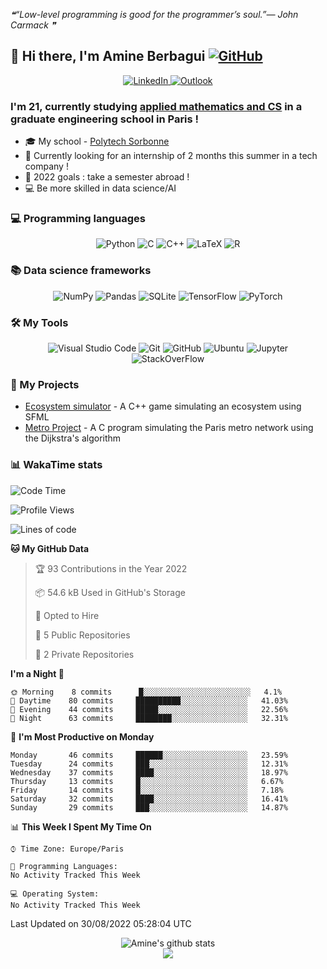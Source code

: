 <!--STARTS_HERE_QUOTE_README-->
<i>❝“Low-level programming is good for the programmer’s soul.”— John Carmack   ❞</i>
<!--ENDS_HERE_QUOTE_README-->

## 👋 Hi there, I'm Amine Berbagui     [![GitHub ](https://img.shields.io/github/followers/amine695?label=follow&style=social)](https://github.com/Amine695)

<p align="center">
    <a target="_blank" href="https://www.linkedin.com/in/amine-berbagui/">
        <img alt="LinkedIn" src="https://img.shields.io/badge/linkedin-%230077B5.svg?style=for-the-badge&logo=linkedin&logoColor=white"/>
    </a>
    <a target="_blank" href="mailto:amineberbagui@outlook.fr">
        <img alt="Outlook" src="https://img.shields.io/badge/Microsoft_Outlook-0078D4?style=for-the-badge&logo=microsoft-outlook&logoColor=white" />
    </a>
</p>


### I'm 21, currently studying [applied mathematics and CS](https://www.polytech.sorbonne-universite.fr/formations/mathematiques-appliques-et-informatique) in a graduate engineering school in Paris !

- 🎓 My school - [Polytech Sorbonne](https://www.polytech.sorbonne-universite.fr)
- 🔎 Currently looking for an internship of 2 months this summer in a tech company ! 
- 🥅 2022 goals : take a semester abroad ! 
- 💻 Be more skilled in data science/AI




### 💻 **Programming languages**

<p align="center">
    <img alt="Python" src="https://img.shields.io/badge/python-%2314354C.svg?style=for-the-badge&logo=python&logoColor=white"/>
    <img alt="C" src="https://img.shields.io/badge/c-%2300599C.svg?style=for-the-badge&logo=c&logoColor=white"/>
    <img alt="C++" src="https://img.shields.io/badge/c++-%2300599C.svg?style=for-the-badge&logo=c%2B%2B&logoColor=white"/>
    <img alt="LaTeX" src="https://img.shields.io/badge/latex-%23008080.svg?style=for-the-badge&logo=latex&logoColor=white"/>
    <img alt="R" src="https://img.shields.io/badge/r-%23276DC3.svg?style=for-the-badge&logo=r&logoColor=white"/>
</p>

### 📚 **Data science frameworks**

<p align="center">
    <img alt="NumPy" src="https://img.shields.io/badge/numpy-%23013243.svg?style=for-the-badge&logo=numpy&logoColor=white" />
    <img alt="Pandas" src="https://img.shields.io/badge/pandas-%23150458.svg?style=for-the-badge&logo=pandas&logoColor=white" />
    <img alt="SQLite" src="https://img.shields.io/badge/sqlite-%2307405e.svg?style=for-the-badge&logo=sqlite&logoColor=white"/>
    <img alt="TensorFlow" src="https://img.shields.io/badge/TensorFlow-%23FF6F00.svg?style=for-the-badge&logo=TensorFlow&logoColor=white"/>
    <img alt="PyTorch" src="https://img.shields.io/badge/PyTorch-%23EE4C2C.svg?style=for-the-badge&logo=PyTorch&logoColor=white"/>

  
</p>

### 🛠️ **My Tools** 

<p align="center">
    <img alt="Visual Studio Code" src="https://img.shields.io/badge/VisualStudioCode-0078d7.svg?style=for-the-badge&logo=visual-studio-code&logoColor=white"/>
    <img alt="Git" src="https://img.shields.io/badge/git-%23F05033.svg?style=for-the-badge&logo=git&logoColor=white"/>
    <img alt="GitHub" src="https://img.shields.io/badge/github-%23121011.svg?style=for-the-badge&logo=github&logoColor=white"/>
    <img alt="Ubuntu" src="https://img.shields.io/badge/Ubuntu-E95420?style=for-the-badge&logo=ubuntu&logoColor=white" />
    <img alt="Jupyter" src="https://img.shields.io/badge/Jupyter-%23F37626.svg?style=for-the-badge&logo=Jupyter&logoColor=white" />
    <img alt="StackOverFlow" src="https://img.shields.io/badge/-Stackoverflow-FE7A16?style=for-the-badge&logo=stack-overflow&logoColor=white" />

</p>

### 🚀 My Projects

 * [Ecosystem simulator](https://github.com/Amine695/Ecosystem_simulator) - A C++ game simulating an ecosystem using SFML
 * [Metro Project](https://github.com/Amine695/Metro) - A C program simulating the Paris metro network using the Dijkstra's algorithm

### 📊 WakaTime stats
<!--START_SECTION:waka-->
![Code Time](http://img.shields.io/badge/Code%20Time-178%20hrs%2019%20mins-blue)

![Profile Views](http://img.shields.io/badge/Profile%20Views-0-blue)

![Lines of code](https://img.shields.io/badge/From%20Hello%20World%20I%27ve%20Written-38%20Thousand%20lines%20of%20code-blue)

**🐱 My GitHub Data** 

> 🏆 93 Contributions in the Year 2022
 > 
> 📦 54.6 kB Used in GitHub's Storage 
 > 
> 💼 Opted to Hire
 > 
> 📜 5 Public Repositories 
 > 
> 🔑 2 Private Repositories  
 > 
**I'm a Night 🦉** 

```text
🌞 Morning    8 commits      █░░░░░░░░░░░░░░░░░░░░░░░░   4.1% 
🌆 Daytime    80 commits     ██████████░░░░░░░░░░░░░░░   41.03% 
🌃 Evening    44 commits     █████░░░░░░░░░░░░░░░░░░░░   22.56% 
🌙 Night      63 commits     ████████░░░░░░░░░░░░░░░░░   32.31%

```
📅 **I'm Most Productive on Monday** 

```text
Monday       46 commits     ██████░░░░░░░░░░░░░░░░░░░   23.59% 
Tuesday      24 commits     ███░░░░░░░░░░░░░░░░░░░░░░   12.31% 
Wednesday    37 commits     ████░░░░░░░░░░░░░░░░░░░░░   18.97% 
Thursday     13 commits     █░░░░░░░░░░░░░░░░░░░░░░░░   6.67% 
Friday       14 commits     █░░░░░░░░░░░░░░░░░░░░░░░░   7.18% 
Saturday     32 commits     ████░░░░░░░░░░░░░░░░░░░░░   16.41% 
Sunday       29 commits     ███░░░░░░░░░░░░░░░░░░░░░░   14.87%

```


📊 **This Week I Spent My Time On** 

```text
⌚︎ Time Zone: Europe/Paris

💬 Programming Languages: 
No Activity Tracked This Week

💻 Operating System: 
No Activity Tracked This Week

```


 Last Updated on 30/08/2022 05:28:04 UTC
<!--END_SECTION:waka-->

<p align = "center">
    <img src="https://github-readme-stats.vercel.app/api?username=Amine695&hide=prs,issues,contribs&include_all_commits=true&show_icons=true&theme=aura" alt="Amine's github stats" />
    <br/>
    <img src="https://github-readme-stats.vercel.app/api/top-langs/?username=Amine695&layout=compact&theme=aura" />
</p>
    



